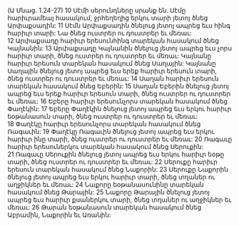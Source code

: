 (Ա Մնաց. 1.24-27)
10 Սէմի սերունդները սրանք են. Սէմը հարիւրամեայ հասակում, ջրհեղեղից երկու տարի յետոյ ծնեց Արփաքսադին: 11 Սէմն Արփաքսադին ծնելուց յետոյ ապրեց եւս հինգ հարիւր տարի: Նա ծնեց ուստրեր ու դուստրեր եւ մեռաւ: 12 Արփաքսադը հարիւր երեսունհինգ տարեկան հասակում ծնեց Կայնանին: 13 Արփաքսադը Կայնանին ծնելուց յետոյ ապրեց եւս չորս հարիւր տարի, ծնեց ուստրեր ու դուստրեր եւ մեռաւ: Կայնանը հարիւր երեսուն տարեկան հասակում ծնեց Սաղային: Կայնանը Սաղային ծնելուց յետոյ ապրեց եւս երեք հարիւր երեսուն տարի, ծնեց ուստրեր ու դուստրեր եւ մեռաւ: 14 Սաղան հարիւր երեսուն տարեկան հասակում ծնեց Եբերին: 15 Սաղան Եբերին ծնելուց յետոյ ապրեց եւս երեք հարիւր երեսուն տարի, ծնեց ուստրեր ու դուստրեր եւ մեռաւ: 16 Եբերը հարիւր երեսունչորս տարեկան հասակում ծնեց Փաղէկին: 17 Եբերը Փաղէկին ծնելուց յետոյ ապրեց եւս երկու հարիւր եօթանասուն տարի, ծնեց ուստրեր ու դուստրեր եւ մեռաւ: 18 Փաղէկը հարիւր երեսունչորս տարեկան հասակում ծնեց Ռագաւին: 19 Փաղէկը Ռագաւին ծնելուց յետոյ ապրեց եւս երկու հարիւր ինը տարի, ծնեց ուստրեր ու դուստրեր եւ մեռաւ: 20 Ռագաւը հարիւր երեսուներկու տարեկան հասակում ծնեց Սերուքին: 21 Ռագաւը Սերուքին ծնելուց յետոյ ապրեց եւս երկու հարիւր եօթը տարի, ծնեց ուստրեր ու դուստրեր եւ մեռաւ: 22 Սերուքը հարիւր երեսուն տարեկան հասակում ծնեց Նաքորին: 23 Սերուքը Նաքորին ծնելուց յետոյ ապրեց եւս երկու հարիւր տարի, ծնեց տղաներ ու աղջիկներ եւ մեռաւ: 24 Նաքորը եօթանասունինը տարեկան հասակում ծնեց Թարային: 25 Նաքորը Թարային ծնելուց յետոյ ապրեց եւս հարիւր քսաներկու տարի, ծնեց տղաներ ու աղջիկներ եւ մեռաւ: 26 Թարան եօթանասուն տարեկան հասակում ծնեց Աբրամին, Նաքորին եւ Առանին:
